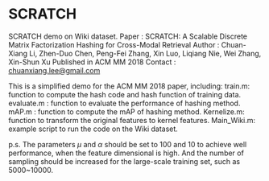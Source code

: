 # SCRATCH
SCRATCH demo on Wiki dataset.
Paper : SCRATCH: A Scalable Discrete Matrix Factorization Hashing for Cross-Modal Retrieval
Author : Chuan-Xiang Li, Zhen-Duo Chen, Peng-Fei Zhang, Xin Luo, Liqiang Nie, Wei Zhang, Xin-Shun Xu
Published in ACM MM 2018 
Contact : chuanxiang.lee@gmail.com 

This is a simplified demo for the ACM MM 2018 paper, including: 
train.m: function to compute the hash code and hash function of training data.
evaluate.m : function to evaluate the performance of hashing method.
mAP.m : function to compute the mAP of hashing method.
Kernelize.m: function to transform the original features to kernel features.
Main_Wiki.m: example script to run the code on the Wiki dataset.

p.s. The parameters $\mu$ and $\alpha$ should be set to 100 and 10 to achieve well performance, when the feature dimensional is high. And the number of sampling should be increased for the large-scale training set, such as 5000~10000.